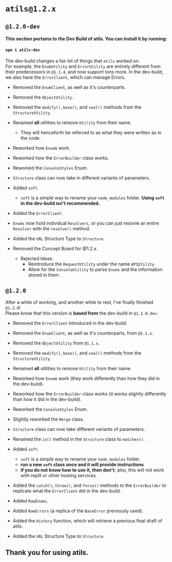# `atils@1.2.x`
## `@1.2.0-dev`
#### This section pertains to the Dev Build of atils. You can install it by running:
#### `npm i atils-dev`
The dev-build changes a fair bit of things that `atils` worked on.<br>
For example, the `EnumUtility` and `ErrorUtility` are entirely different from their predecessors in `@1.1.4`, and now support tons more.
In the dev-build, we also have the `ErrorClient`, which can manage Errors.

- Removed the `EnumClient`, as well as it's counterparts.
- Removed the `ObjectUtility`.
- Removed the `modify()`, `base()`, and `seal()` methods from the `StructureUtility`.

- Renamed **all** utilities to remove `Utility` from their name.
    - They will henceforth be referred to as what they were written as in the code.
- Reworked how `Enum`s work.
- Reworked how the `ErrorBuilder` class works.
- Reworked the `ConsoleStyles` Enum.
- `Structure` class can now take in different variants of parameters.

- Added `soft`.
    - `soft` is a simple way to rename your `node_modules` folder. **Using `soft` in the dev-build isn't recommended.**
- Added the `ErrorClient`.
- `Enums` now hold individual `Resolvers`, or you can just resovle an entire `Resolver` with the `resolve()` method.
- Added the `URL` Structure Type to `Structure`.


- Removed the Concept Board for @1.2.x.
    - Rejected Ideas:
        - Reintroduce the `RequestUtility` under the name `APIUtility`.
        - Allow for the `ConsoleUtility` to parse `Enums` and the information stored in them.

## `@1.2.0`
After a while of working, and another while to rest, I've finally finished `@1.2.0`!<br>
Please know that this version is **based from** the dev-build in `@1.2.0-dev`.<br>

- Removed the `ErrorClient` introduced in the dev-build.
- Removed the `EnumClient`, as well as it's counterparts, from `@1.1.x`.
- Removed the `ObjectUtility` from `@1.1.x`.
- Removed the `modify()`, `base()`, and `seal()` methods from the `StructureUtility`.

- Renamed **all** utilities to remove `Utility` from their name.
- Reworked how `Enum`s work (they work differently than how they did in the dev-build).
- Reworked how the `ErrorBuilder` class works (it works slightly differently than how it did in the dev-build).
- Reworked the `ConsoleStyles` Enum.
- Slightly reworked the `Merge` class.
- `Structure` class can now take different variants of parameters.
- Renamed the `is()` method in the `Structure` class to `matches()`.

- Added `soft`.
    - `soft` is a simple way to rename your `node_modules` folder.
    - **run a new `soft` class once and it will provide instructions**
    - **if you do not know how to use it, then don't**; also, this will not work with replit or other hosting services.
- Added the `catch()`, `throw()`, and `force()` methods to the `ErrorBuilder` to replicate what the `ErrorClient` did in the dev-build.
- Added `RawEnums`.
- Added `RawErrors` (a replica of the `BaseError` previously used).
- Added the `History` function, which will retrieve a previous final draft of atils.
- Added the `URL` Structure Type to `Structure`.

## Thank you for using atils.
